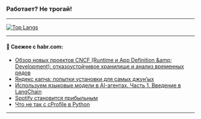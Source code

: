 ### Работает? Не трогай!

---
<!--
#### 🛠️ Technical stack:

![Java](https://img.shields.io/badge/Java-informational?logo=Oracle&style=flat&logoColor=white&color=FF4500)
![Kotlin](https://img.shields.io/badge/Kotlin-informational?logo=Kotlin&style=flat&logoColor=white&color=774D97)
![TS](https://img.shields.io/badge/TypeScript-informational?logo=typeScript&style=flat&logoColor=black&color=017acc)
![Python](https://img.shields.io/badge/Python-informational?logo=Python&style=flat&logoColor=black&color=ffdd54) <br>
![Spring](https://img.shields.io/badge/Spring-informational?logo=Spring&style=flat&logoColor=white&color=6DB33F) 
![SpringBoot](https://img.shields.io/badge/SpringBoot-informational?logo=SpringBoot&style=flat&logoColor=white&color=6DB33F)
![Nest](https://img.shields.io/badge/NestJS-informational?logo=NestJS&style=flat&logoColor=white&color=E0234E) 
![NodeJS](https://img.shields.io/badge/NodeJS-informational?logo=node.js&style=flat&logoColor=white&color=70A760)<br>
![PostgreSQL](https://img.shields.io/badge/PostgreSQL-informational?logo=PostgreSQL&style=flat&logoColor=white&color=DAA520)
![MongoDB](https://img.shields.io/badge/MongoDB-informational?logo=MongoDB&style=flat&logoColor=white&color=870000)
![Apache](https://img.shields.io/badge/Apache-informational?logo=apache&style=flat&logoColor=white&color=f74e28)

___ 
-->

<!--- #### 🛠️ : --->

[![Top Langs](https://github-readme-stats-82jvfl3w3-advtsettinggmailcoms-projects.vercel.app/api/top-langs/?username=zloylis&langs_count=10&hide_title=true&title_color=e6edf3&size_weight=0.5&count_weight=0.5&layout=compact&hide_progress=true&hide_border=true&theme=dracula)](https://github.com/zloylis)

<!---


####  :octocat:&nbsp;&nbsp; Статистика:

![GitHub stats](https://github-readme-stats-u2qms2cxw-advtsettinggmailcoms-projects.vercel.app/api?username=zloylis&show_icons=true&hide_border=true&theme=dracula&title_color=e6edf3&include_all_commits=true&count_private=true&hide_rank=false&hide_title=true&rank_icon=github)
-->
---

#### 💬 Свежее с habr.com:

<!-- BLOG-POST-LIST:START -->
- [Обзор новых проектов CNCF &lpar;Runtime и App Definition &amp;amp; Development&rpar;: отказоустойчивое хранилище и анализ временных рядов](https://habr.com/ru/companies/flant/articles/869312/?utm_source=habrahabr&utm_medium=rss&utm_campaign=869312)
- [Яндекс капча: попытки установки для самых джун’ых](https://habr.com/ru/articles/871848/?utm_source=habrahabr&utm_medium=rss&utm_campaign=871848)
- [Используем языковые модели в AI-агентах. Часть 1. Введение в LangChain](https://habr.com/ru/articles/871830/?utm_source=habrahabr&utm_medium=rss&utm_campaign=871830)
- [Spotify становится прибыльным](https://habr.com/ru/articles/871834/?utm_source=habrahabr&utm_medium=rss&utm_campaign=871834)
- [Что не так с cProfile в Python](https://habr.com/ru/articles/871318/?utm_source=habrahabr&utm_medium=rss&utm_campaign=871318)
<!-- BLOG-POST-LIST:END -->

---
